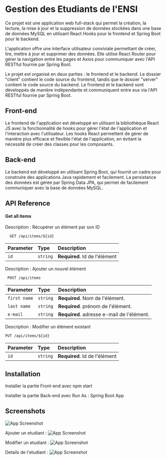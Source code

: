 
# Gestion des Etudiants de l'ENSI


Ce projet est une application web full-stack qui permet la création, la lecture, la mise à jour et la suppression de données stockées dans une base de données MySQL en utilisant React Hooks pour le frontend et Spring Boot pour le backend.

L'application offre une interface utilisateur conviviale permettant de créer, lire, mettre à jour et supprimer des données. Elle utilise React Router pour gérer la navigation entre les pages et Axios pour communiquer avec l'API RESTful fournie par Spring Boot.

Le projet est organisé en deux parties : le frontend et le backend. Le dossier "client" contient le code source du frontend, tandis que le dossier "server" contient le code source du backend. Le frontend et le backend sont développés de manière indépendante et communiquent entre eux via l'API RESTful fournie par Spring Boot.



## Front-end
Le frontend de l'application est développé en utilisant la bibliothèque React JS avec la fonctionnalité de hooks pour gérer l'état de l'application et l'interaction avec l'utilisateur. Les hooks React permettent de gérer de manière plus efficace et flexible l'état de l'application, en évitant la nécessité de créer des classes pour les composants.



## Back-end
Le backend est développé en utilisant Spring Boot, qui fournit un cadre pour construire des applications Java rapidement et facilement. La persistance des données est gérée par Spring Data JPA, qui permet de facilement communiquer avec la base de données MySQL.


## API Reference

#### Get all items

Description : Récupérer un élément par son ID

```http
  GET /api/items/${id}
```

| Parameter | Type     | Description                       |
| :-------- | :------- | :-------------------------------- |
| `id`      | `string` | **Required**. Id de l'élément     |


Description : Ajouter un nouvel élément

```http
 POST /api/items
```

| Parameter | Type     | Description                       |
| :-------- | :------- | :-------------------------------- |
| `first name`    | `string` | **Required**. Nom de l'élément.   |
| `last name`    | `string` | **Required**. prénom de l'élément.  |
| `e-mail`    | `string` | **Required**. adresse e-mail de l'élément.  |



Description : Modifier un élément existant

```http
PUT /api/items/${id}
```

| Parameter | Type     | Description                       |
| :-------- | :------- | :-------------------------------- |
| `id`      | `string` | **Required**. Id de l'élément     |




## Installation

Installer la partie Front-end avec npm start

Installer la partie Back-end avec Run As : Spring Boot App


## Screenshots

![App Screenshot](https://scontent.ftun10-1.fna.fbcdn.net/v/t1.15752-9/342873960_982927186033450_1772928000427483735_n.png?_nc_cat=105&ccb=1-7&_nc_sid=ae9488&_nc_ohc=VKtmyEcxHD4AX-A8tTw&_nc_ht=scontent.ftun10-1.fna&oh=03_AdRbIZqc98fk0ChmWwlTRcroulJeBYlDC64IlmComQ4cWA&oe=64787DFA)

Ajouter un etudiant :
![App Screenshot](https://scontent.ftun10-1.fna.fbcdn.net/v/t1.15752-9/341960705_3085337591770046_7330985730456264342_n.png?_nc_cat=100&ccb=1-7&_nc_sid=ae9488&_nc_ohc=N1fqNKiup0gAX8Xda15&_nc_ht=scontent.ftun10-1.fna&oh=03_AdQ5D451TnEFzyFNd_GwYtqzUL2YRicgs3vZRym8OA68ug&oe=64786F6B)

Modifier un etudiant :
![App Screenshot](https://scontent.ftun10-1.fna.fbcdn.net/v/t1.15752-9/342693140_1927402654277003_8769890644360297177_n.png?_nc_cat=104&ccb=1-7&_nc_sid=ae9488&_nc_ohc=cslClr9c9ygAX-eWmYZ&_nc_ht=scontent.ftun10-1.fna&oh=03_AdR59-Bo_Xnz7LnqYWa7NFwbzIRttwAczeOMXoAjwW1OQw&oe=6478777E)

Details de l'etudiant :
![App Screenshot](https://scontent.ftun10-1.fna.fbcdn.net/v/t1.15752-9/343306960_186968180479192_1610326552452828136_n.png?_nc_cat=109&ccb=1-7&_nc_sid=ae9488&_nc_ohc=-LC5c0hsFUUAX-uOWTF&_nc_ht=scontent.ftun10-1.fna&oh=03_AdQLBWySEadm-7TLtC_OmFpME0maPRkHVaC20OmgqU7Mag&oe=6478759B)

